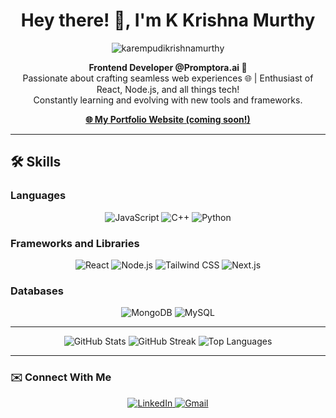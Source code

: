 <h1 align="center">Hey there! 👋, I'm K Krishna Murthy</h1>
<p align="center">
  <img src="https://komarev.com/ghpvc/?username=karempudikrishnamurthy&label=Profile%20views&color=51b4f2&style=flat" alt="karempudikrishnamurthy" />
</p>

<p align="center">
  <strong>Frontend Developer @Promptora.ai 🚀</strong><br>
  Passionate about crafting seamless web experiences 🌐 | Enthusiast of React, Node.js, and all things tech!<br>
  Constantly learning and evolving with new tools and frameworks.
</p>

<p align="center">
  <a href="#"><strong>🌐 My Portfolio Website (coming soon!)</strong></a>
</p>

---

## 🛠️ Skills

### Languages
<p align="center">
  <img alt="JavaScript" src="https://img.shields.io/badge/JavaScript-F7DF1E?style=for-the-badge&logo=javascript&logoColor=black"/>
  <img alt="C++" src="https://img.shields.io/badge/C%2B%2B-00599C?style=for-the-badge&logo=c%2B%2B&logoColor=white"/>
  <img alt="Python" src="https://img.shields.io/badge/Python-3776AB?style=for-the-badge&logo=python&logoColor=white"/>
</p>

### Frameworks and Libraries
<p align="center">
  <img alt="React" src="https://img.shields.io/badge/React-61DAFB?style=for-the-badge&logo=react&logoColor=black" />
  <img alt="Node.js" src="https://img.shields.io/badge/Node.js-339933?style=for-the-badge&logo=nodedotjs&logoColor=white"/>
  <img alt="Tailwind CSS" src="https://img.shields.io/badge/Tailwind%20CSS-38B2AC?style=for-the-badge&logo=tailwind-css&logoColor=white"/>
  <img alt="Next.js" src="https://img.shields.io/badge/Next.js-000000?style=for-the-badge&logo=next.js&logoColor=white"/>
</p>

### Databases
<p align="center">
  <img alt="MongoDB" src="https://img.shields.io/badge/MongoDB-4EA94B?style=for-the-badge&logo=mongodb&logoColor=white"/>
  <img alt="MySQL" src="https://img.shields.io/badge/MySQL-4479A1?style=for-the-badge&logo=mysql&logoColor=white"/>
</p>

---

<p align="center">
  <img src="https://github-readme-stats.vercel.app/api?username=karempudikrishnamurthy&show_icons=true&theme=dark" alt="GitHub Stats" />
  <img src="https://streak-stats.demolab.com/?user=karempudikrishnamurthy&theme=dark" alt="GitHub Streak" />
  <img src="https://github-readme-stats.vercel.app/api/top-langs/?username=karempudikrishnamurthy&layout=compact&theme=dark" alt="Top Languages" />
</p>

---

### ✉️ Connect With Me
<p align="center">
  <a href="https://www.linkedin.com/in/karempudi-krishna-murthy/">
    <img src="https://img.shields.io/badge/LinkedIn-0077B5?style=for-the-badge&logo=linkedin&logoColor=white" alt="LinkedIn"/>
  </a> 
  <a href="mailto:chunnu1507@gmail.com">
    <img src="https://img.shields.io/badge/Gmail-D14836?style=for-the-badge&logo=gmail&logoColor=white" alt="Gmail"/>
  </a>
</p>
